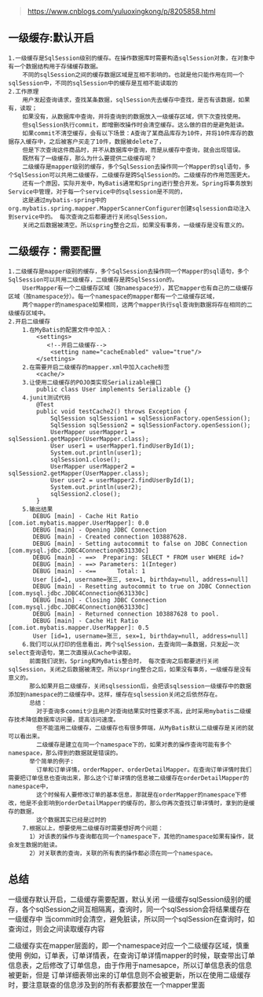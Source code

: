 
>https://www.cnblogs.com/yuluoxingkong/p/8205858.html

## 一级缓存:默认开启
    
    1.一级缓存是SqlSession级别的缓存。在操作数据库时需要构造sqlSession对象，在对象中有一个数据结构用于存储缓存数据。
        不同的sqlSession之间的缓存数据区域是互相不影响的。也就是他只能作用在同一个sqlSession中，不同的sqlSession中的缓存是互相不能读取的
    2.工作原理
        用户发起查询请求，查找某条数据，sqlSession先去缓存中查找，是否有该数据，如果有，读取；
        如果没有，从数据库中查询，并将查询到的数据放入一级缓存区域，供下次查找使用。
        但sqlSession执行commit，即增删改操作时会清空缓存。这么做的目的是避免脏读。
        如果commit不清空缓存，会有以下场景：A查询了某商品库存为10件，并将10件库存的数据存入缓存中，之后被客户买走了10件，数据被delete了，
        但是下次查询这件商品时，并不从数据库中查询，而是从缓存中查询，就会出现错误。
        既然有了一级缓存，那么为什么要提供二级缓存呢？
        二级缓存是mapper级别的缓存，多个SqlSession去操作同一个Mapper的sql语句，多个SqlSession可以共用二级缓存，二级缓存是跨SqlSession的。二级缓存的作用范围更大。
        还有一个原因，实际开发中，MyBatis通常和Spring进行整合开发。Spring将事务放到Service中管理，对于每一个service中的sqlsession是不同的，
        这是通过mybatis-spring中的org.mybatis.spring.mapper.MapperScannerConfigurer创建sqlsession自动注入到service中的。 每次查询之后都要进行关闭sqlSession，
        关闭之后数据被清空。所以spring整合之后，如果没有事务，一级缓存是没有意义的。
    
## 二级缓存：需要配置
    
    1.二级缓存是mapper级别的缓存，多个SqlSession去操作同一个Mapper的sql语句，多个SqlSession可以共用二级缓存，二级缓存是跨SqlSession的。
        UserMapper有一个二级缓存区域（按namespace分），其它mapper也有自己的二级缓存区域（按namespace分）。每一个namespace的mapper都有一个二级缓存区域，
        两个mapper的namespace如果相同，这两个mapper执行sql查询到数据将存在相同的二级缓存区域中。
    2.开启二级缓存
        1.在MyBatis的配置文件中加入：
            <settings>    
               <!--开启二级缓存-->    
                <setting name="cacheEnabled" value="true"/>    
            </settings>
        2.在需要开启二级缓存的mapper.xml中加入cache标签
            <cache/>
        3.让使用二级缓存的POJO类实现Serializable接口
            public class User implements Serializable {}
        4.junit测试代码
            @Test  
            public void testCache2() throws Exception {  
                SqlSession sqlSession1 = sqlSessionFactory.openSession();  
                SqlSession sqlSession2 = sqlSessionFactory.openSession();  
                UserMapper userMapper1 = sqlSession1.getMapper(UserMapper.class);  
                User user1 = userMapper1.findUserById(1);  
                System.out.println(user1);  
                sqlSession1.close();  
                UserMapper userMapper2 = sqlSession2.getMapper(UserMapper.class);  
                User user2 = userMapper2.findUserById(1);  
                System.out.println(user2);  
                sqlSession2.close();  
            }
        5.输出结果
           DEBUG [main] - Cache Hit Ratio [com.iot.mybatis.mapper.UserMapper]: 0.0  
           DEBUG [main] - Opening JDBC Connection  
           DEBUG [main] - Created connection 103887628.  
           DEBUG [main] - Setting autocommit to false on JDBC Connection [com.mysql.jdbc.JDBC4Connection@631330c]  
           DEBUG [main] - ==>  Preparing: SELECT * FROM user WHERE id=?   
           DEBUG [main] - ==> Parameters: 1(Integer)  
           DEBUG [main] - <==      Total: 1  
           User [id=1, username=张三, sex=1, birthday=null, address=null]  
           DEBUG [main] - Resetting autocommit to true on JDBC Connection [com.mysql.jdbc.JDBC4Connection@631330c]  
           DEBUG [main] - Closing JDBC Connection [com.mysql.jdbc.JDBC4Connection@631330c]  
           DEBUG [main] - Returned connection 103887628 to pool.  
           DEBUG [main] - Cache Hit Ratio [com.iot.mybatis.mapper.UserMapper]: 0.5  
           User [id=1, username=张三, sex=1, birthday=null, address=null]
        6.我们可以从打印的信息看出，两个sqlSession，去查询同一条数据，只发起一次select查询语句，第二次直接从Cache中读取。
          前面我们说到，Spring和MyBatis整合时， 每次查询之后都要进行关闭sqlSession，关闭之后数据被清空。所以spring整合之后，如果没有事务，一级缓存是没有意义的。
          那么如果开启二级缓存，关闭sqlsession后，会把该sqlsession一级缓存中的数据添加到namespace的二级缓存中。这样，缓存在sqlsession关闭之后依然存在。
          总结：
            对于查询多commit少且用户对查询结果实时性要求不高，此时采用mybatis二级缓存技术降低数据库访问量，提高访问速度。
            但不能滥用二级缓存，二级缓存也有很多弊端，从MyBatis默认二级缓存是关闭的就可以看出来。
            二级缓存是建立在同一个namespace下的，如果对表的操作查询可能有多个namespace，那么得到的数据就是错误的。
          举个简单的例子:
            订单和订单详情，orderMapper、orderDetailMapper。在查询订单详情时我们需要把订单信息也查询出来，那么这个订单详情的信息被二级缓存在orderDetailMapper的namespace中，
            这个时候有人要修改订单的基本信息，那就是在orderMapper的namespace下修改，他是不会影响到orderDetailMapper的缓存的，那么你再次查找订单详情时，拿到的是缓存的数据，
            这个数据其实已经是过时的
        7.根据以上，想要使用二级缓存时需要想好两个问题：
          1）对该表的操作与查询都在同一个namespace下，其他的namespace如果有操作，就会发生数据的脏读。
          2）对关联表的查询，关联的所有表的操作都必须在同一个namespace。

## 总结
一级缓存默认开启，二级缓存需要配置，默认关闭
一级缓存sqlSession级别的缓存，各个sqlSession之间互相隔离，查询时，同一个sqlSession会将结果缓存在一级缓存中
当commit时会清空，避免脏读，所以同一个sqlSession在查询时，如查询过，则会之间读取缓存内容

二级缓存实在mapper层面的，即一个namespace对应一个二级缓存区域，慎重使用
例如，订单表，订单详情表，在查询订单详情mapper的时候，联查带出订单信息表，之后修改了订单信息，由于作用于namesapce，所以订单信息表的信息被更新，但是
订单详细表带出来的订单信息则不会被更新，所以在使用二级缓存时，要注意联查的信息涉及到的所有表都要放在一个mapper里面

